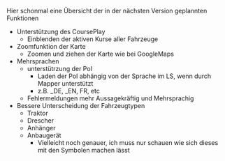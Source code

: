 Hier schonmal eine Übersicht der in der nächsten Version geplannten Funktionen

- Unterstützung des CoursePlay
  - Einblenden der aktiven Kurse aller Fahrzeuge
- Zoomfunktion der Karte
  - Zoomen und ziehen der Karte wie bei GoogleMaps
- Mehrsprachen 
  - unterstütrzung der PoI
     - Laden der PoI abhängig von der Sprache im LS, wenn durch Mapper unterstützt
     - z.B. _DE, _EN, FR, etc
  - Fehlermeldungen mehr Aussagekräftig und Mehrsprachig
- Bessere Unterscheidung der Fahrzeugtypen
  - Traktor
  - Drescher
  - Anhänger
  - Anbaugerät
    - Vielleicht noch genauer, ich muss nur schauen wie sich dieses mit den Symbolen machen lässt